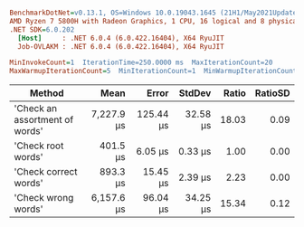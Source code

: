 ``` ini

BenchmarkDotNet=v0.13.1, OS=Windows 10.0.19043.1645 (21H1/May2021Update)
AMD Ryzen 7 5800H with Radeon Graphics, 1 CPU, 16 logical and 8 physical cores
.NET SDK=6.0.202
  [Host]     : .NET 6.0.4 (6.0.422.16404), X64 RyuJIT
  Job-OVLAKM : .NET 6.0.4 (6.0.422.16404), X64 RyuJIT

MinInvokeCount=1  IterationTime=250.0000 ms  MaxIterationCount=20  
MaxWarmupIterationCount=5  MinIterationCount=1  MinWarmupIterationCount=1  

```
|                         Method |       Mean |     Error |   StdDev | Ratio | RatioSD |
|------------------------------- |-----------:|----------:|---------:|------:|--------:|
| &#39;Check an assortment of words&#39; | 7,227.9 μs | 125.44 μs | 32.58 μs | 18.03 |    0.09 |
|             &#39;Check root words&#39; |   401.5 μs |   6.05 μs |  0.33 μs |  1.00 |    0.00 |
|          &#39;Check correct words&#39; |   893.3 μs |  15.45 μs |  2.39 μs |  2.23 |    0.00 |
|            &#39;Check wrong words&#39; | 6,157.6 μs |  96.04 μs | 34.25 μs | 15.34 |    0.12 |
